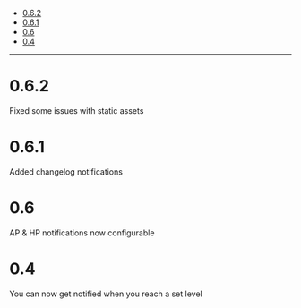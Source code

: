 <!-- START doctoc generated TOC please keep comment here to allow auto update -->
<!-- DON'T EDIT THIS SECTION, INSTEAD RE-RUN doctoc TO UPDATE -->


- [0.6.2](#062)
- [0.6.1](#061)
- [0.6](#06)
- [0.4](#04)

<!-- END doctoc generated TOC please keep comment here to allow auto update -->

-----

# 0.6.2
Fixed some issues with static assets

# 0.6.1
Added changelog notifications

# 0.6
AP & HP notifications now configurable

# 0.4
You can now get notified when you reach a set level